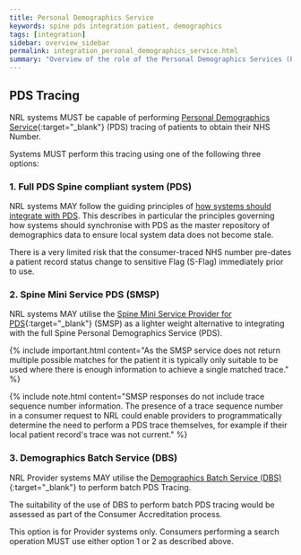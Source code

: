 ```yaml
---
title: Personal Demographics Service
keywords: spine pds integration patient, demographics
tags: [integration]
sidebar: overview_sidebar
permalink: integration_personal_demographics_service.html
summary: "Overview of the role of the Personal Demographics Services (PDS) and the Spine Mini Services PDS (SMSP) within NRL."
---
```


## PDS Tracing

NRL systems MUST be capable of performing [Personal Demographics Service](https://digital.nhs.uk/services/demographics){:target="_blank"} (PDS) tracing of patients to obtain their NHS Number.

Systems MUST perform this tracing using one of the following three options:

### 1. Full PDS Spine compliant system (PDS)

NRL systems MAY follow the guiding principles of [how systems should integrate with PDS](http://webarchive.nationalarchives.gov.uk/20160921135209/http://systems.digital.nhs.uk/demographics/spineconnect). This describes in particular the principles governing how systems should synchronise with PDS as the master repository of demographics data to ensure local system data does not become stale.

There is a very limited risk that the consumer-traced NHS number pre-dates a patient record status change to sensitive Flag (S-Flag) immediately prior to use.

### 2. Spine Mini Service PDS (SMSP)

NRL systems MAY utilise the [Spine Mini Service Provider for PDS](https://developer.nhs.uk/library/systems/nhs-digital-smsp-pds/){:target="_blank"} (SMSP) as a lighter weight alternative to integrating with the full Spine Personal Demographics Service (PDS).

{% include important.html content="As the SMSP service does not return multiple possible matches for the patient it is typically only suitable to be used where there is enough information to achieve a single matched trace." %}

{% include note.html content="SMSP responses do not include trace sequence number information. The presence of a trace sequence number in a consumer request to NRL could enable providers to programmatically determine the need to perform a PDS trace themselves, for example if their local patient record's trace was not current." %}

### 3. Demographics Batch Service (DBS)

NRL Provider systems MAY utilise the [Demographics Batch Service (DBS)](http://developer.nhs.uk/library/systems/demographic-batch-service-dbs/){:target="_blank"} to perform batch PDS Tracing.

The suitability of the use of DBS to perform batch PDS tracing would be assessed as part of the Consumer Accreditation process.

This option is for Provider systems only. Consumers performing a search operation MUST use either option 1 or 2 as described above.
